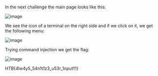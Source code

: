 In the next challenge the main page looks like this:

![image](https://user-images.githubusercontent.com/80063008/227564667-86655478-7c9a-4339-b1d2-b638d44e6b99.png)

We see the icon of a terminal on the right side and if we click on it, we get the following menu:

![image](https://user-images.githubusercontent.com/80063008/227564816-c80127f9-66a9-4576-a2e1-1fb34dad20d8.png)

Trying command injection we get the flag:

![image](https://user-images.githubusercontent.com/80063008/227565246-dfbcbfad-c6b3-4e01-9f34-a71b632caf81.png)

HTB{4lw4y5_54n1t1z3_u53r_1nput!!!}